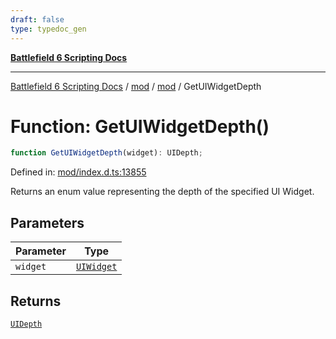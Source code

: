 ```yaml
---
draft: false
type: typedoc_gen
---
```


[**Battlefield 6 Scripting Docs**](../../../_index.md)

***

[Battlefield 6 Scripting Docs](../../../_index.md) / [mod](../../_index.md) / [mod](../_index.md) / GetUIWidgetDepth

# Function: GetUIWidgetDepth()

```ts
function GetUIWidgetDepth(widget): UIDepth;
```

Defined in: [mod/index.d.ts:13855](https://github.com/battlefield-portal-community/portal-docs/blob/6d87e21c5922a3efb03c634dbe98e5fe6e797672/generators/santiago/mod/index.d.ts#L13855)

Returns an enum value representing the depth of the specified UI Widget.

## Parameters

| Parameter | Type |
| ------ | ------ |
| `widget` | [`UIWidget`](../UIWidget/_index.md) |

## Returns

[`UIDepth`](../UIDepth/_index.md)
